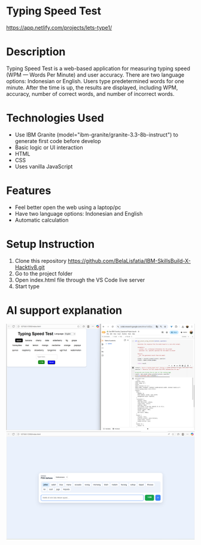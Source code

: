 # Typing Speed Test
https://app.netlify.com/projects/lets-type1/ 

# Description
Typing Speed Test is a web-based application for measuring typing speed (WPM — Words Per Minute) and user accuracy.
There are two language options: Indonesian or English. Users type predetermined words for one minute.
After the time is up, the results are displayed, including WPM, accuracy, number of correct words, and number of incorrect words.

# Technologies Used
- Use IBM Granite (model="ibm-granite/granite-3.3-8b-instruct") to generate first code before develop
- Basic logic or UI interaction
- HTML
- CSS
- Uses vanilla JavaScript

# Features
- Feel better open the web using a laptop/pc
- Have two language options: Indonesian and English
- Automatic calculation

# Setup Instruction
1. Clone this repository
   https://github.com/BelaLisfatia/IBM-SkillsBuild-X-Hacktiv8.git
2. Go to the project folder
3. Open index.html file through the VS Code live server
4. Start type

# AI support explanation
![AI IBM Granite (model="ibm-granite/granite-3.3-8b-instruct")](AI_IBM_Granite.png)
![Develop use OpenAI ChatGPT](OpenAI_ChatGPT.png)

